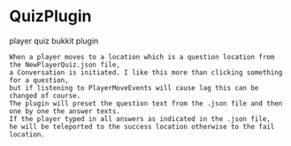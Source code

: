 # QuizPlugin
player quiz bukkit plugin

    When a player moves to a location which is a question location from the NewPlayerQuiz.json file,
    a Conversation is initiated. I like this more than clicking something for a question, 
    but if listening to PlayerMoveEvents will cause lag this can be changed of course.
    The plugin will preset the question text from the .json file and then one by one the answer texts. 
    If the player typed in all answers as indicated in the .json file, 
    he will be teleported to the success location otherwise to the fail location. 

